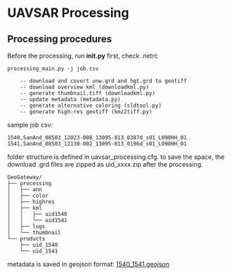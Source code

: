 # UAVSAR Processing

## Processing procedures
Before the processing, run **init.py** first, check .netrc
```
processing_main.py -j job.csv
    
    -- download and covert unw.grd and hgt.grd to geotiff
    -- download overview kml (downloadkml.py)
    -- generate thumbnail.tiff (downloadkml.py)
    -- update metadata (metadata.py)
    -- generate alternative coloring (sldtool.py) 
    -- generate high-res geotiff (kmz2tiff.py)
```

sample job csv:
```
1540,SanAnd_08503_12023-008_13095-013_0387d_s01_L090HH_01
1541,SanAnd_08503_12130-002_13095-013_0196d_s01_L090HH_01
```
folder structure is defined in uavsar_processing.cfg. to save the space, the download .grd files are zipped as uid_xxxx.zip after the processing.
```
GeoGateway/
├── processing
│   ├── ann
│   ├── color
│   ├── highres
│   ├── kml
│   │   ├── uid1540
│   │   └── uid1541
│   ├── logs
│   └── thumbnail
└── products
    ├── uid_1540
    └── uid_1541
```
metadata is saved in geojson format: [1540_1541.geojson](sample/ann/1540_1541.geojson)

